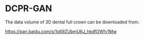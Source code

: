 # DCPR-GAN

The data volume of 3D dental full crown can be downloaded from:

https://pan.baidu.com/s/1s69ZUbmU6J_hkdfOWfv1Mw





